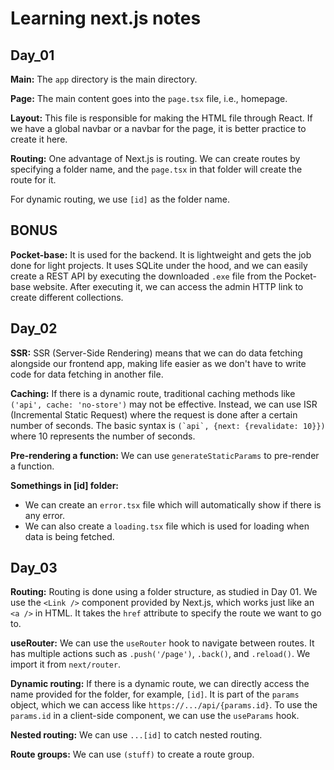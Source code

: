 <!DOCTYPE html>
<html>
<head>
</head>
<body>
  <h1>Learning next.js notes</h1>
  
  <h2>Day_01</h2>
  <p><strong>Main:</strong> The <code>app</code> directory is the main directory.</p>
  <p><strong>Page:</strong> The main content goes into the <code>page.tsx</code> file, i.e., homepage.</p>
  <p><strong>Layout:</strong> This file is responsible for making the HTML file through React. If we have a global navbar or a navbar for the page, it is better practice to create it here.</p>
  <p><strong>Routing:</strong> One advantage of Next.js is routing. We can create routes by specifying a folder name, and the <code>page.tsx</code> in that folder will create the route for it.</p>
  <p>For dynamic routing, we use <code>[id]</code> as the folder name.</p>
  
  <h2>BONUS</h2>
  <p><strong>Pocket-base:</strong> It is used for the backend. It is lightweight and gets the job done for light projects. It uses SQLite under the hood, and we can easily create a REST API by executing the downloaded <code>.exe</code> file from the Pocket-base website. After executing it, we can access the admin HTTP link to create different collections.</p>
  
  <h2>Day_02</h2>
  <p><strong>SSR:</strong> SSR (Server-Side Rendering) means that we can do data fetching alongside our frontend app, making life easier as we don't have to write code for data fetching in another file.</p>
  <p><strong>Caching:</strong> If there is a dynamic route, traditional caching methods like <code>('api', cache: 'no-store')</code> may not be effective. Instead, we can use ISR (Incremental Static Request) where the request is done after a certain number of seconds. The basic syntax is <code>(`api`, {next: {revalidate: 10}})</code> where 10 represents the number of seconds.</p>
  <p><strong>Pre-rendering a function:</strong> We can use <code>generateStaticParams</code> to pre-render a function.</p>
  <p><strong>Somethings in [id] folder:</strong></p>
  <ul>
    <li>We can create an <code>error.tsx</code> file which will automatically show if there is any error.</li>
    <li>We can also create a <code>loading.tsx</code> file which is used for loading when data is being fetched.</li>
  </ul>
  
  <h2>Day_03</h2>
  <p><strong>Routing:</strong> Routing is done using a folder structure, as studied in Day 01. We use the <code>&lt;Link /&gt;</code> component provided by Next.js, which works just like an <code>&lt;a /&gt;</code> in HTML. It takes the <code>href</code> attribute to specify the route we want to go to.</p>
  <p><strong>useRouter:</strong> We can use the <code>useRouter</code> hook to navigate between routes. It has multiple actions such as <code>.push('/page')</code>, <code>.back()</code>, and <code>.reload()</code>. We import it from <code>next/router</code>.</p>
  <p><strong>Dynamic routing:</strong> If there is a dynamic route, we can directly access the name provided for the folder, for example, <code>[id]</code>. It is part of the <code>params</code> object, which we can access like <code>https://.../api/{params.id}</code>. To use the <code>params.id</code> in a client-side component, we can use the <code>useParams</code> hook.</p>
  <p><strong>Nested routing:</strong> We can use <code>...[id]</code> to catch nested routing.</p>
  <p><strong>Route groups:</strong> We can use <code>(stuff)</code> to create a route group.</p>
</body>
</html>
